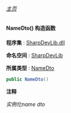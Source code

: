 ###### [主页](./Index.md "主页")

#### NameDto() 构造函数

**程序集** : [SharpDevLib.dll](./SharpDevLib.assembly.md "SharpDevLib.dll")

**命名空间** : [SharpDevLib](./SharpDevLib.namespace.md "SharpDevLib")

**所属类型** : [NameDto](./SharpDevLib.NameDto.md "NameDto")

``` csharp
public NameDto()
```
**注释**

*实例化name dto*


